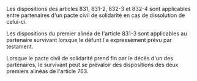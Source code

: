 Les dispositions des articles 831,
831-2, 832-3 et 832-4 sont applicables entre partenaires d'un pacte civil de solidarité en cas de dissolution de celui-ci.

Les dispositions du premier alinéa de l'article 831-3 sont applicables au partenaire survivant lorsque le défunt l'a expressément prévu par testament.

Lorsque le pacte civil de solidarité prend fin par le décès d'un des partenaires, le survivant peut se prévaloir des dispositions des deux premiers alinéas de l'article 763.
